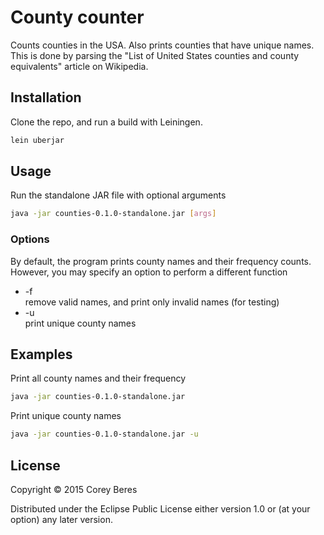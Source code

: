 # County counter

Counts counties in the USA. Also prints counties that have unique names. This is done by parsing the "List of United States counties and county equivalents" article on Wikipedia.

## Installation

Clone the repo, and run a build with Leiningen.

```bash
lein uberjar
```

## Usage

Run the standalone JAR file with optional arguments

```bash
java -jar counties-0.1.0-standalone.jar [args]
```

### Options

By default, the program prints county names and their frequency counts. However, you may specify an option to perform a different function

- -f  
  remove valid names, and print only invalid names (for testing)
- -u  
  print unique county names 

## Examples

Print all county names and their frequency

```bash
java -jar counties-0.1.0-standalone.jar
```

Print unique county names

```bash
java -jar counties-0.1.0-standalone.jar -u
```

## License

Copyright © 2015 Corey Beres

Distributed under the Eclipse Public License either version 1.0 or (at your option) any later version.
